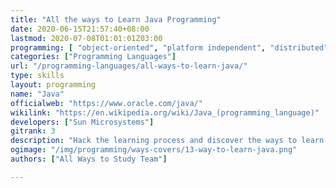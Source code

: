 ```yaml
---
title: "All the ways to Learn Java Programming"
date: 2020-06-15T21:57:40+08:00
lastmod: 2020-07-08T01:01:01Z03:00
programming: [ "object-oriented", "platform independent", "distributed", "generic", "reflective"]
categories: ["Programming Languages"]
url: "/programming-languages/all-ways-to-learn-java/"
type: skills
layout: programming
name: "Java"
officialweb: "https://www.oracle.com/java/"
wikilink: "https://en.wikipedia.org/wiki/Java_(programming_language)"
developers: ["Sun Microsystems"]
gitrank: 3
description: "Hack the learning process and discover the ways to learn Java programming easier with their pros and cons suggested for any level from beginner to professional."
ogimage: "/img/programming/ways-covers/13-way-to-learn-java.png"
authors: ["All Ways to Study Team"]

---
```


